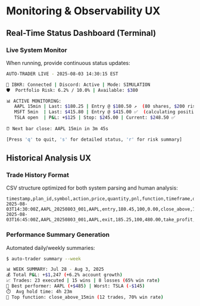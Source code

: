 # Monitoring & Observability UX

## Real-Time Status Dashboard (Terminal)

### **Live System Monitor**
When running, provide continuous status updates:

```bash
AUTO-TRADER LIVE - 2025-08-03 14:30:15 EST

🔌 IBKR: Connected | Discord: Active | Mode: SIMULATION
🛡️  Portfolio Risk: 6.2% / 10.0% | Available: $380

📊 ACTIVE MONITORING:
   AAPL 15min | Last: $180.25 | Entry @ $180.50 ↗️  (80 shares, $200 risk)
   MSFT 5min  | Last: $415.80 | Entry @ $415.00 ✅  (calculating position...)
   TSLA open  | P&L: +$125 | Stop: $245.00 | Current: $248.50 ✅
   
⏰ Next bar close: AAPL 15min in 3m 45s

[Press 'q' to quit, 's' for detailed status, 'r' for risk summary]
```

## Historical Analysis UX

### **Trade History Format**
CSV structure optimized for both system parsing and human analysis:

```csv
timestamp,plan_id,symbol,action,price,quantity,pnl,function,timeframe,duration_minutes
2025-08-03T14:30:00Z,AAPL_20250803_001,AAPL,entry,180.45,100,0.00,close_above,15min,0
2025-08-03T16:45:00Z,AAPL_20250803_001,AAPL,exit,185.25,100,480.00,take_profit,15min,135
```

### **Performance Summary Generation**
Automated daily/weekly summaries:

```bash
$ auto-trader summary --week

📊 WEEK SUMMARY: Jul 28 - Aug 3, 2025
💰 Total P&L: +$1,247 (+6.2% account growth)
📈 Trades: 23 executed | 15 wins | 8 losses (65% win rate)
🎯 Best performer: AAPL (+$485) | Worst: TSLA (-$145)
⏱️  Avg hold time: 4h 23m
🔧 Top function: close_above_15min (12 trades, 70% win rate)
```
